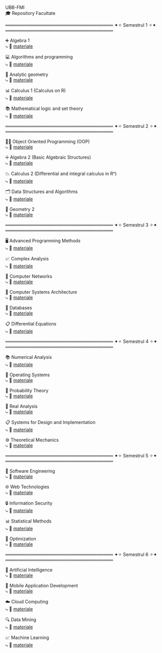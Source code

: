 UBB-FMI  
🎓 Repository Facultate

══════════════════════════════════ ✦✧ Semestrul 1 ✧✦ ══════════════════════════════════

➕ Algebra 1  
⤷ 📂 [materiale](./Sem1/Algebra%201)

💻 Algorithms and programming  
⤷ 📂 [materiale](./Sem1/Algorithms%20and%20programming)

📐 Analytic geometry  
⤷ 📂 [materiale](./Sem1/Analytic%20geometry)

📊 Calculus 1 (Calculus on R)  
⤷ 📂 [materiale](./Sem1/Calculus%201%20%28Calculus%20on%20R%29)

📚 Mathematical logic and set theory  
⤷ 📂 [materiale](./Sem1/Mathematical%20logic%20and%20set%20theory)

══════════════════════════════════ ✦✧ Semestrul 2 ✧✦ ══════════════════════════════════

👩‍💻 Object Oriented Programming (OOP)  
⤷ 📂 [materiale](./Sem2/Object%20Oriented%20Programming)

➗ Algebra 2 (Basic Algebraic Structures)  
⤷ 📂 [materiale](./Sem2/Algebra%202)

📉 Calculus 2 (Differential and integral calculus in Rⁿ)  
⤷ 📂 [materiale](./Sem2/Calculus%202)

🗂 Data Structures and Algorithms  
⤷ 📂 [materiale](./Sem2/Data%20Structures%20and%20Algorithms)

📐 Geometry 2  
⤷ 📂 [materiale](./Sem2/Geometry%202)

══════════════════════════════════ ✦✧ Semestrul 3 ✧✦ ══════════════════════════════════

🖥 Advanced Programming Methods  
⤷ 📂 [materiale](./Sem3/Advanced%20Programming%20Methods)

📈 Complex Analysis  
⤷ 📂 [materiale](./Sem3/Complex%20Analysis)

📡 Computer Networks  
⤷ 📂 [materiale](./Sem3/Computer%20Networks)

💾 Computer Systems Architecture  
⤷ 📂 [materiale](./Sem3/Computer%20Systems%20Architecture)

🔗 Databases  
⤷ 📂 [materiale](./Sem3/Databases)

📋 Differential Equations  
⤷ 📂 [materiale](./Sem3/Differential%20Equations)

══════════════════════════════════ ✦✧ Semestrul 4 ✧✦ ══════════════════════════════════

📚 Numerical Analysis  
⤷ 📂 [materiale](./Sem4/Numerical%20Analysis)

💽 Operating Systems  
⤷ 📂 [materiale](./Sem4/Operating%20Systems)

🎲 Probability Theory  
⤷ 📂 [materiale](./Sem4/Probability%20Theory)

🟰 Real Analysis  
⤷ 📂 [materiale](./Sem4/Real%20Analysis)

📋 Systems for Design and Implementation  
⤷ 📂 [materiale](./Sem4/Systems%20for%20Design%20and%20Implementation)

⚙️ Theoretical Mechanics  
⤷ 📂 [materiale](./Sem4/Theoretical%20Mechanics)

══════════════════════════════════ ✦✧ Semestrul 5 ✧✦ ══════════════════════════════════

🧪 Software Engineering  
⤷ 📂 [materiale](./Sem5/Software%20Engineering)

🌐 Web Technologies  
⤷ 📂 [materiale](./Sem5/Web%20Technologies)

🔒 Information Security  
⤷ 📂 [materiale](./Sem5/Information%20Security)

📊 Statistical Methods  
⤷ 📂 [materiale](./Sem5/Statistical%20Methods)

🧮 Optimization  
⤷ 📂 [materiale](./Sem5/Optimization)

══════════════════════════════════ ✦✧ Semestrul 6 ✧✦ ══════════════════════════════════

🤖 Artificial Intelligence  
⤷ 📂 [materiale](./Sem6/Artificial%20Intelligence)

📱 Mobile Application Development  
⤷ 📂 [materiale](./Sem6/Mobile%20Application%20Development)

☁️ Cloud Computing  
⤷ 📂 [materiale](./Sem6/Cloud%20Computing)

🔍 Data Mining  
⤷ 📂 [materiale](./Sem6/Data%20Mining)

📈 Machine Learning  
⤷ 📂 [materiale](./Sem6/Machine%20Learning)
